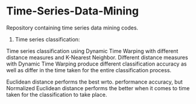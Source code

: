 # Time-Series-Data-Mining
Repository containing time series data mining codes.

1. Time series classification:

Time series classification using Dynamic Time Warping with different distance measures and K-Nearest Neighbor.
Different distance measures with Dynamic Time Warping produce different classification accuracy as well as differ in the time taken for the entire classification process.

Euclidean distance performs the best wrto. performance accuracy, but Normalized Euclidean distance performs the better when it comes to time taken for the classification to take place. 

